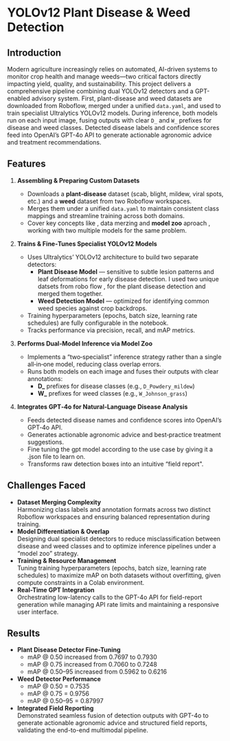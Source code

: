 # YOLOv12 Plant Disease & Weed Detection

## Introduction
Modern agriculture increasingly relies on automated, AI-driven systems to monitor crop health and manage weeds—two critical factors directly impacting yield, quality, and sustainability. This project delivers a comprehensive pipeline combining dual YOLOv12 detectors and a GPT-enabled advisory system. First, plant-disease and weed datasets are downloaded from Roboflow, merged under a unified `data.yaml`, and used to train specialist Ultralytics YOLOv12 models. During inference, both models run on each input image, fusing outputs with clear `D_` and `W_` prefixes for disease and weed classes. Detected disease labels and confidence scores feed into OpenAI’s GPT-4o API to generate actionable agronomic advice and treatment recommendations. 

## Features

1. **Assembling & Preparing Custom Datasets**  
   - Downloads a **plant‑disease** dataset (scab, blight, mildew, viral spots, etc.) and a **weed** dataset from two Roboflow workspaces.  
   - Merges them under a unified `data.yaml` to maintain consistent class mappings and streamline training across both domains.
   - Cover key concepts like , data merzing and **model zoo** aproach , working with two multiple models for the same problem. 

2. **Trains & Fine‑Tunes Specialist YOLOv12 Models**  
   - Uses Ultralytics’ YOLOv12 architecture to build two separate detectors:  
     - **Plant Disease Model** — sensitive to subtle lesion patterns and leaf deformations for early disease detection. I used two unique datsets from robo flow , for the plant disease detection and merged them together.
     - **Weed Detection Model** — optimized for identifying common weed species against crop backdrops.  
   - Training hyperparameters (epochs, batch size, learning rate schedules) are fully configurable in the notebook.  
   - Tracks performance via precision, recall, and mAP metrics.

3. **Performs Dual‑Model Inference via Model Zoo**  
   - Implements a “two‑specialist” inference strategy rather than a single all‑in‑one model, reducing class overlap errors.  
   - Runs both models on each image and fuses their outputs with clear annotations:  
     - **D\_** prefixes for disease classes (e.g., `D_Powdery_mildew`)  
     - **W\_** prefixes for weed classes (e.g., `W_Johnson_grass`)  

4. **Integrates GPT‑4o for Natural‑Language Disease Analysis**  
   - Feeds detected disease names and confidence scores into OpenAI’s GPT‑4o API.  
   - Generates actionable agronomic advice and best‑practice treatment suggestions.
   - Fine tuning the gpt model according to the use case by giving it a .json file to learn on.
   - Transforms raw detection boxes into an intuitive “field report".


## Challenges Faced

- **Dataset Merging Complexity**  
  Harmonizing class labels and annotation formats across two distinct Roboflow workspaces and ensuring balanced representation during training.  
- **Model Differentiation & Overlap**  
  Designing dual specialist detectors to reduce misclassification between disease and weed classes and to optimize inference pipelines under a “model zoo” strategy.  
- **Training & Resource Management**  
  Tuning training hyperparameters (epochs, batch size, learning rate schedules) to maximize mAP on both datasets without overfitting, given compute constraints in a Colab environment.  
- **Real-Time GPT Integration**  
  Orchestrating low-latency calls to the GPT-4o API for field-report generation while managing API rate limits and maintaining a responsive user interface.  

## Results
- **Plant Disease Detector Fine-Tuning**  
  - mAP @ 0.50 increased from 0.7697 to 0.7930  
  - mAP @ 0.75 increased from 0.7060 to 0.7248  
  - mAP @ 0.50–95 increased from 0.5962 to 0.6216  
- **Weed Detector Performance**  
  - mAP @ 0.50 = 0.7535  
  - mAP @ 0.75 = 0.9756  
  - mAP @ 0.50–95 = 0.87997  
- **Integrated Field Reporting**  
  Demonstrated seamless fusion of detection outputs with GPT-4o to generate actionable agronomic advice and structured field reports, validating the end-to-end multimodal pipeline. 

